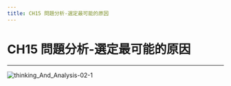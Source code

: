 ```yaml
---
title: CH15 問題分析-選定最可能的原因
---
```


# CH15 問題分析-選定最可能的原因
---

![thinking_And_Analysis-02-1](/docFubon/thinking_And_Analysis/thinking_And_Analysis-2-01.png)
